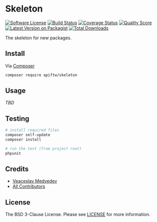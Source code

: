 # Skeleton

[![Software License][ico-license]][link-license]
[![Build Status][ico-travis]][link-travis]
[![Coverage Status][ico-scrutinizer]][link-scrutinizer]
[![Quality Score][ico-code-quality]][link-code-quality]
[![Latest Version on Packagist][ico-version]][link-packagist]
[![Total Downloads][ico-downloads]][link-downloads]

The skeleton for new packages.

## Install

Via [Composer](https://getcomposer.org)

```bash
composer require apiftw/skeleton
```

## Usage

*TBD*

## Testing

```bash
# install required files
composer self-update
composer install

# run the test (from project root)
phpunit
```

## Credits

- [Veaceslav Medvedev](https://github.com/slavcodev)
- [All Contributors](../../contributors)

## License

The BSD 3-Clause License. Please see [LICENSE][link-license] for more information.

[ico-version]: https://img.shields.io/packagist/v/apiftw/skeleton.svg?style=flat-square
[ico-license]: https://img.shields.io/badge/License-BSD%203--Clause-blue.svg?style=flat-square
[ico-travis]: https://img.shields.io/travis/apiftw/skeleton/master.svg?style=flat-square
[ico-scrutinizer]: https://img.shields.io/scrutinizer/coverage/g/apiftw/skeleton.svg?style=flat-square
[ico-code-quality]: https://img.shields.io/scrutinizer/g/apiftw/skeleton.svg?style=flat-square
[ico-downloads]: https://img.shields.io/packagist/dt/apiftw/skeleton.svg?style=flat-square

[link-packagist]: https://packagist.org/packages/apiftw/skeleton
[link-license]: LICENSE
[link-travis]: https://travis-ci.org/apiftw/skeleton
[link-scrutinizer]: https://scrutinizer-ci.com/g/apiftw/skeleton/code-structure
[link-code-quality]: https://scrutinizer-ci.com/g/apiftw/skeleton
[link-downloads]: https://packagist.org/packages/apiftw/skeleton
